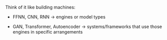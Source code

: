
Think of it like building machines:

 - FFNN, CNN, RNN → engines or model types

 - GAN, Transformer, Autoencoder → systems/frameworks that use those engines in specific arrangements